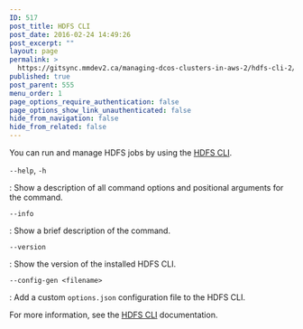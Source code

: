 ```yaml
---
ID: 517
post_title: HDFS CLI
post_date: 2016-02-24 14:49:26
post_excerpt: ""
layout: page
permalink: >
  https://gitsync.mmdev2.ca/managing-dcos-clusters-in-aws-2/hdfs-cli-2/
published: true
post_parent: 555
menu_order: 1
page_options_require_authentication: false
page_options_show_link_unauthenticated: false
hide_from_navigation: false
hide_from_related: false
---
```

You can run and manage HDFS jobs by using the [HDFS CLI][1].

`--help`, `-h`

:   Show a description of all command options and positional arguments for the command.

`--info`

:   Show a brief description of the command.

`--version`

:   Show the version of the installed HDFS CLI.

`--config-gen <filename>`

:   Add a custom `options.json` configuration file to the HDFS CLI.

For more information, see the [HDFS CLI][1] documentation.

 [1]: https://github.com/mesosphere/dcos-hdfs